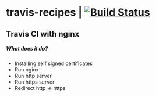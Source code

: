 # travis-recipes | [![Build Status](https://travis-ci.org/cassshh/travis-recipes.svg?branch=nginx)](https://travis-ci.org/cassshh/travis-recipes)
## Travis CI with nginx
##### **What does it do?**
- Installing self signed certificates
- Run nginx
- Run http server
- Run https server
- Redirect http -> https
